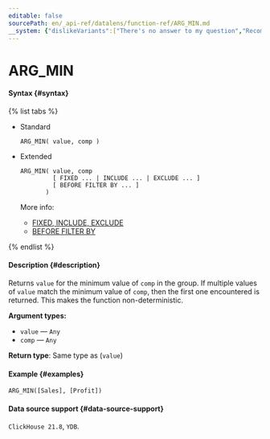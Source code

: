 ```yaml
---
editable: false
sourcePath: en/_api-ref/datalens/function-ref/ARG_MIN.md
__system: {"dislikeVariants":["There's no answer to my question","Recommendations aren't helpful","Content does not match the title","Other"]}
---
```


# ARG_MIN



#### Syntax {#syntax}

{% list tabs %}

- Standard

  ```
  ARG_MIN( value, comp )
  ```

- Extended

  ```
  ARG_MIN( value, comp
           [ FIXED ... | INCLUDE ... | EXCLUDE ... ]
           [ BEFORE FILTER BY ... ]
         )
  ```

  More info:
  - [FIXED, INCLUDE, EXCLUDE](aggregation-functions.md#syntax-lod)
  - [BEFORE FILTER BY](aggregation-functions.md#syntax-before-filter-by)

{% endlist %}

#### Description {#description}
Returns `value` for the minimum value of `comp` in the group. If multiple values of `value` match the minimum value of `comp`, then the first one encountered is returned. This makes the function non-deterministic.

**Argument types:**
- `value` — `Any`
- `comp` — `Any`


**Return type**: Same type as (`value`)

#### Example {#examples}

```
ARG_MIN([Sales], [Profit])
```


#### Data source support {#data-source-support}

`ClickHouse 21.8`, `YDB`.

